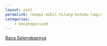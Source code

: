 ```yaml
---
layout: post
permalink: /mimpi-mobil-hilang-ketemu-lagi/
categories:
    - Uncategorized
---
```


[Baca Selengkapnya](/02)